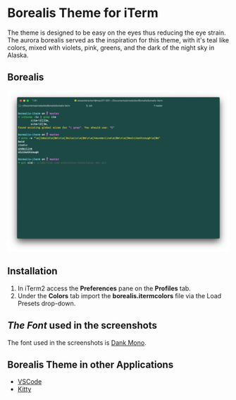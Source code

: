 # Borealis Theme for iTerm

The theme is designed to be easy on the eyes thus reducing the eye strain.
The aurora borealis served as the inspiration for this theme, with it's teal like colors, mixed with violets, pink, greens, and the dark of the night sky in Alaska.

## Borealis

![Borealis iTerm Screenshot](https://github.com/eckertalex/borealis-iterm/raw/main/borealis-iterm.png)

## Installation

1. In iTerm2 access the **Preferences** pane on the **Profiles** tab.
2. Under the **Colors** tab import the **borealis.itermcolors** file via the Load Presets drop-down.

## _The Font_ used in the screenshots

The font used in the screenshots is [Dank Mono](https://dank.sh/).

## Borealis Theme in other Applications

- [VSCode](https://github.com/eckertalex/borealis-vscode)
- [Kitty](https://github.com/eckertalex/borealis-kitty)
